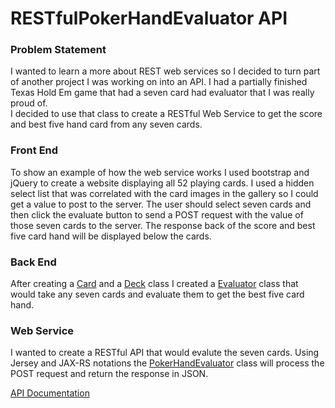# RESTfulPokerHandEvaluator API

### Problem Statement
I wanted to learn a more about REST web services so I decided to turn part of another project I was working on into an API. 
I had a partially finished Texas Hold Em game that had a seven card had evaluator that I was really proud of.  
I decided to use that class to create a RESTful Web Service to get the score and best five hand card from any seven cards.

### Front End
To show an example of how the web service works I used bootstrap and jQuery to create a website displaying all 52 playing cards. 
I used a hidden select list that was correlated with the card images in the gallery so I could get a value to post to the server.
The user should select seven cards and then click the evaluate button to send a POST request with the value of those seven cards to the server. The response back of the score and best five card hand will be displayed below the cards.

### Back End
After creating a [Card](src/main/java/PokerHandEvaluator/evaluator/Card.java) and a [Deck](src/main/java/PokerHandEvaluator/evaluator/Deck.java) class I created a [Evaluator](src/main/java/PokerHandEvaluator/evaluator/Evaluator.java) class that would take any seven cards and evaluate them to get the best five card hand.   

### Web Service
I wanted to create a RESTful API that would evalute the seven cards. Using Jersey and JAX-RS notations the [PokerHandEvaluator](src/main/java/PokerHandEvaluator/WebService/PokerHandEvaluator.java) class will process the POST request and return the response in JSON.

[API Documentation](APIDocumentation.md)



